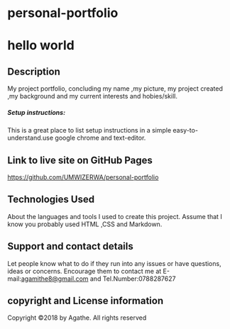 
# personal-portfolio
# hello world
## Description
My project portfolio, concluding my name ,my picture,  my project created ,my background and my current interests and hobies/skill.
##### Setup instructions:
This is a great place to list setup instructions in a simple easy-to-understand.use google chrome and text-editor.
## Link to live site on GitHub Pages
https://github.com/UMWIZERWA/personal-portfolio
## Technologies Used
About the languages and tools I used to create this project. Assume that I know you probably used HTML ,CSS and Markdown.
## Support and contact details
Let people know what to do if they run into any issues or have questions, ideas or concerns.  Encourage them to contact me at E-mail:agamithe8@gmail.com and Tel.Number:0788287627
## copyright and License information
Copyright &copy;2018 by Agathe. All rights reserved
